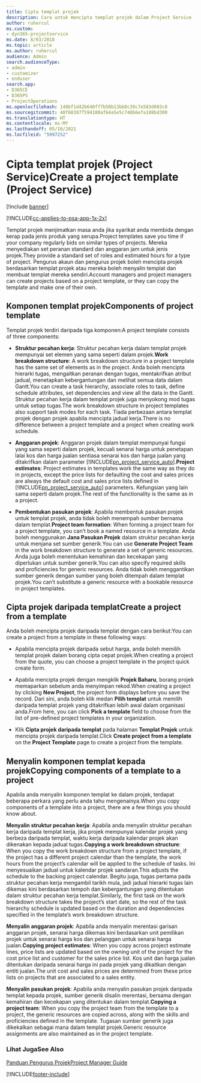 ```yaml
---
title: Cipta templat projek
description: Cara untuk mencipta templat projek dalam Project Service
author: ruhercul
ms.custom:
- dyn365-projectservice
ms.date: 8/03/2018
ms.topic: article
ms.author: ruhercul
audience: Admin
search.audienceType:
- admin
- customizer
- enduser
search.app:
- D365CE
- D365PS
- ProjectOperations
ms.openlocfilehash: 148bf1d42b640ff7b58b13bb0c30c7e583d803c8
ms.sourcegitcommit: 40f68387f594180af64a5e5c748b6efa188bd300
ms.translationtype: HT
ms.contentlocale: ms-MY
ms.lasthandoff: 05/10/2021
ms.locfileid: "5997252"
---
```

# <a name="create-a-project-template-project-service"></a><span data-ttu-id="90b45-103">Cipta templat projek (Project Service)</span><span class="sxs-lookup"><span data-stu-id="90b45-103">Create a project template (Project Service)</span></span>

[!include [banner](../includes/psa-now-project-operations.md)]

[!INCLUDE[cc-applies-to-psa-app-1x-2x](../includes/cc-applies-to-psa-app-1x-2x.md)]

<span data-ttu-id="90b45-104">Templat projek menjimatkan masa anda jika syarikat anda membida dengan kerap pada jenis produk yang serupa.</span><span class="sxs-lookup"><span data-stu-id="90b45-104">Project templates save you time if your company regularly bids on similar types of projects.</span></span> <span data-ttu-id="90b45-105">Mereka menyediakan set peranan standard dan anggaran jam untuk jenis projek.</span><span class="sxs-lookup"><span data-stu-id="90b45-105">They provide a standard set of roles and estimated hours for a type of project.</span></span> <span data-ttu-id="90b45-106">Pengurus akaun dan pengurus projek boleh mencipta projek berdasarkan templat projek atau mereka boleh menyalin templat dan membuat templat mereka sendiri.</span><span class="sxs-lookup"><span data-stu-id="90b45-106">Account managers and project managers can create projects based on a project template, or they can copy the template and make one of their own.</span></span>  
  
## <a name="components-of-project-template"></a><span data-ttu-id="90b45-107">Komponen templat projek</span><span class="sxs-lookup"><span data-stu-id="90b45-107">Components of project template</span></span>
 <span data-ttu-id="90b45-108">Templat projek terdiri daripada tiga komponen:</span><span class="sxs-lookup"><span data-stu-id="90b45-108">A project template consists of three components:</span></span>  
  
- <span data-ttu-id="90b45-109">**Struktur pecahan kerja**: Struktur pecahan kerja dalam templat projek mempunyai set elemen yang sama seperti dalam projek.</span><span class="sxs-lookup"><span data-stu-id="90b45-109">**Work breakdown structure**: A work breakdown structure in a project template has the same set of elements as in the project.</span></span> <span data-ttu-id="90b45-110">Anda boleh mencipta hierarki tugas, mengaitkan peranan dengan tugas, mentakrifkan atribut jadual, menetapkan kebergantungan dan melihat semua data dalam Gantt.</span><span class="sxs-lookup"><span data-stu-id="90b45-110">You can create a task hierarchy, associate roles to task, define schedule attributes, set dependencies and view all the data in the Gantt.</span></span> <span data-ttu-id="90b45-111">Struktur pecahan kerja dalam templat projek juga menyokong mod tugas untuk setiap tugas.</span><span class="sxs-lookup"><span data-stu-id="90b45-111">The work breakdown structure in project templates also support task modes for each task.</span></span> <span data-ttu-id="90b45-112">Tiada perbezaan antara templat projek dengan projek apabila mencipta jadual kerja.</span><span class="sxs-lookup"><span data-stu-id="90b45-112">There is no difference between a project template and a project when creating work schedule.</span></span>  
  
- <span data-ttu-id="90b45-113">**Anggaran projek**: Anggaran projek dalam templat mempunyai fungsi yang sama seperti dalam projek, kecuali senarai harga untuk penetapan lalai kos dan harga jualan sentiasa senarai kos dan harga jualan yang ditakrifkan dalam parameter [!INCLUDE[pn_project_service_auto](../includes/pn-project-service-auto.md)].</span><span class="sxs-lookup"><span data-stu-id="90b45-113">**Project estimates**: Project estimates in templates work the same way as they do in projects, except the price lists for defaulting the cost and sales prices are always the default cost and sales price lists defined in [!INCLUDE[pn_project_service_auto](../includes/pn-project-service-auto.md)] parameters.</span></span> <span data-ttu-id="90b45-114">Kefungsian yang lain sama seperti dalam projek.</span><span class="sxs-lookup"><span data-stu-id="90b45-114">The rest of the functionality is the same as in a project.</span></span>  
  
- <span data-ttu-id="90b45-115">**Pembentukan pasukan projek**: Apabila membentuk pasukan projek untuk templat projek, anda tidak boleh menempah sumber bernama dalam templat.</span><span class="sxs-lookup"><span data-stu-id="90b45-115">**Project team formation**: When forming a project team for a project template, you can’t book a named resource in a template.</span></span> <span data-ttu-id="90b45-116">Anda boleh menggunakan **Jana Pasukan Projek** dalam struktur pecahan kerja untuk menjana set sumber generik.</span><span class="sxs-lookup"><span data-stu-id="90b45-116">You can use **Generate Project Team** in the work breakdown structure to generate a set of generic resources.</span></span> <span data-ttu-id="90b45-117">Anda juga boleh menentukan kemahiran dan kecekapan yang diperlukan untuk sumber generik.</span><span class="sxs-lookup"><span data-stu-id="90b45-117">You can also specify required skills and proficiencies for generic resources.</span></span> <span data-ttu-id="90b45-118">Anda tidak boleh menggantikan sumber generik dengan sumber yang boleh ditempah dalam templat projek.</span><span class="sxs-lookup"><span data-stu-id="90b45-118">You can’t substitute a generic resource with a bookable resource in project templates.</span></span>  
  
## <a name="create-a-project-from-a-template"></a><span data-ttu-id="90b45-119">Cipta projek daripada templat</span><span class="sxs-lookup"><span data-stu-id="90b45-119">Create a project from a template</span></span>  
 <span data-ttu-id="90b45-120">Anda boleh mencipta projek daripada templat dengan cara berikut:</span><span class="sxs-lookup"><span data-stu-id="90b45-120">You can create a project from a template in these following ways:</span></span>  
  
-   <span data-ttu-id="90b45-121">Apabila mencipta projek daripada sebut harga, anda boleh memilih templat projek dalam borang cipta cepat projek.</span><span class="sxs-lookup"><span data-stu-id="90b45-121">When creating a project from the quote, you can choose a project template in the project quick create form.</span></span>  
  
-   <span data-ttu-id="90b45-122">Apabila mencipta projek dengan mengklik **Projek Baharu**, borang projek memaparkan sebelum anda menyimpan rekod.</span><span class="sxs-lookup"><span data-stu-id="90b45-122">When creating a project by clicking **New Project**, the project form displays before you save the record.</span></span> <span data-ttu-id="90b45-123">Dari sini, anda boleh klik medan **Pilih templat** untuk memilih daripada templat projek yang ditakrifkan lebih awal dalam organisasi anda.</span><span class="sxs-lookup"><span data-stu-id="90b45-123">From here, you can click **Pick a template** field to choose from the list of pre-defined project templates in your organization.</span></span>  
  
-   <span data-ttu-id="90b45-124">Klik **Cipta projek daripada templat** pada halaman **Templat Projek** untuk mencipta projek daripada templat.</span><span class="sxs-lookup"><span data-stu-id="90b45-124">Click **Create project from a template** on the **Project Template** page to create a project from the template.</span></span>  
  
## <a name="copying-components-of-a-template-to-a-project"></a><span data-ttu-id="90b45-125">Menyalin komponen templat kepada projek</span><span class="sxs-lookup"><span data-stu-id="90b45-125">Copying components of a template to a project</span></span>  
 <span data-ttu-id="90b45-126">Apabila anda menyalin komponen templat ke dalam projek, terdapat beberapa perkara yang perlu anda tahu mengenainya.</span><span class="sxs-lookup"><span data-stu-id="90b45-126">When you copy components of a template into a project, there are a few things you should know about.</span></span>  
  
 <span data-ttu-id="90b45-127">**Menyalin struktur pecahan kerja**: Apabila anda menyalin struktur pecahan kerja daripada templat kerja, jika projek mempunyai kalendar projek yang berbeza daripada templat, waktu kerja daripada kalendar projek akan dikenakan kepada jadual tugas.</span><span class="sxs-lookup"><span data-stu-id="90b45-127">**Copying a work breakdown structure**: When you copy the work breakdown structure from a project template, if the project has a different project calendar than the template, the work hours from the project’s calendar will be applied to the schedule of tasks.</span></span> <span data-ttu-id="90b45-128">Ini menyesuaikan jadual untuk kalendar projek sandaran.</span><span class="sxs-lookup"><span data-stu-id="90b45-128">This adjusts the schedule to the backing project calendar.</span></span> <span data-ttu-id="90b45-129">Begitu juga, tugas pertama pada struktur pecahan kerja mengambil tarikh mula, jadi jadual hierarki tugas lain dikemas kini berdasarkan tempoh dan kebergantungan yang ditentukan dalam struktur pecahan kerja templat.</span><span class="sxs-lookup"><span data-stu-id="90b45-129">Similarly, the first task on the work breakdown structure takes the project’s start date, so the rest of the task hierarchy schedule is updated based on the duration and dependencies specified in the template’s work breakdown structure.</span></span>  
  
 <span data-ttu-id="90b45-130">**Menyalin anggaran projek**: Apabila anda menyalin merentasi garisan anggaran projek, senarai harga dikemas kini berdasarkan unit pemilikan projek untuk senarai harga kos dan pelanggan untuk senarai harga jualan.</span><span class="sxs-lookup"><span data-stu-id="90b45-130">**Copying project estimates**: When you copy across project estimate lines, price lists are updated based on the owning unit of the project for the cost price list and customer for the sales price list.</span></span> <span data-ttu-id="90b45-131">Kos unit dan harga jualan ditentukan daripada senarai harga ini pada projek yang dikaitkan dengan entiti jualan.</span><span class="sxs-lookup"><span data-stu-id="90b45-131">The unit cost and sales prices are determined from these price lists on projects that are associated to a sales entity.</span></span>  
  
 <span data-ttu-id="90b45-132">**Menyalin pasukan projek**: Apabila anda menyalin pasukan projek daripada templat kepada projek, sumber generik disalin merentasi, bersama dengan kemahiran dan kecekapan yang ditentukan dalam templat.</span><span class="sxs-lookup"><span data-stu-id="90b45-132">**Copying a project team**: When you copy the project team from the template to a project, the generic resources are copied across, along with the skills and proficiencies defined in the template.</span></span> <span data-ttu-id="90b45-133">Tugasan sumber generik juga dikekalkan sebagai mana dalam templat projek.</span><span class="sxs-lookup"><span data-stu-id="90b45-133">Generic resource assignments are also maintained as in the project template.</span></span>  
  
### <a name="see-also"></a><span data-ttu-id="90b45-134">Lihat Juga</span><span class="sxs-lookup"><span data-stu-id="90b45-134">See Also</span></span>  
 [<span data-ttu-id="90b45-135">Panduan Pengurus Projek</span><span class="sxs-lookup"><span data-stu-id="90b45-135">Project Manager Guide</span></span>](../psa/project-manager-guide.md)


[!INCLUDE[footer-include](../includes/footer-banner.md)]